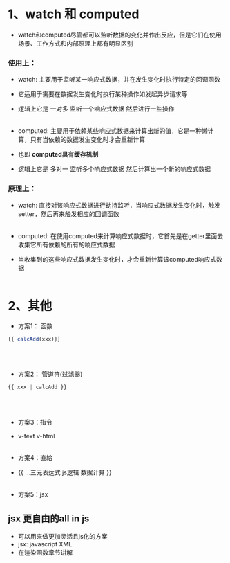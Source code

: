 # 1、watch 和 computed
* watch和computed尽管都可以监听数据的变化并作出反应，但是它们在使用场景、工作方式和内部原理上都有明显区别

### 使用上：
* watch: 主要用于监听某一响应式数据，并在发生变化时执行特定的回调函数
* 它适用于需要在数据发生变化时执行某种操作如发起异步请求等
* 逻辑上它是 一对多 监听一个响应式数据 然后进行一些操作
<br></br>

* computed: 主要用于依赖某些响应式数据来计算出新的值，它是一种懒计算，只有当依赖的数据发生变化时才会重新计算
* 也即 **computed具有缓存机制**
* 逻辑上它是 多对一 监听多个响应式数据 然后计算出一个新的响应式数据

### 原理上：
* watch: 直接对该响应式数据进行劫持监听，当响应式数据发生变化时，触发setter，然后再来触发相应的回调函数
<br></br>

* computed: 在使用computed来计算响应式数据时，它首先是在getter里面去收集它所有依赖的所有的响应式数据
* 当收集到的这些响应式数据发生变化时，才会重新计算该computed响应式数据
<br></br>

# 2、其他
* 方案1： 函数
```js
{{ calcAdd(xxx)}}
```
<br></br>

* 方案2： 管道符(过滤器)
```js
{{ xxx | calcAdd }}
```
<br></br>

* 方案3：指令  
* v-text  v-html
<br></br>

* 方案4：直給
* {{ ...三元表达式 js逻辑 数据计算 }}
<br></br>

* 方案5：jsx

## jsx 更自由的all in js
* 可以用来做更加灵活且js化的方案
* jsx: javascript XML
* 在渲染函数章节讲解